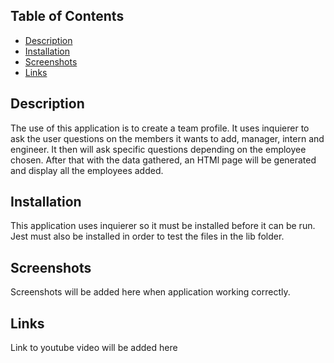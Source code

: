 ## Table of Contents
  - [Description](#description)
  - [Installation](#nstallation)
  - [Screenshots](#screenshots)
  - [Links](#links)
  
  ## Description
  The use of this application is to create a team profile. It uses inquierer to ask the user questions on the members it wants to add, manager, intern and engineer. It then will ask specific questions depending on the employee chosen. After that with the data gathered, an HTMl page will be generated and display all the employees added. 

  ## Installation
  This application uses inquierer so it must be installed before it can be run.
  Jest must also be installed in order to test the files in the lib folder.


  ## Screenshots
  Screenshots will be added here when application working correctly.

  ## Links
  Link to youtube video will be added here
